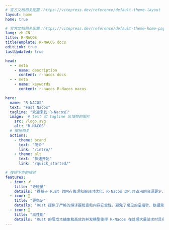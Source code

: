 ```yaml
---
# 官方文档相关配置：https://vitepress.dev/reference/default-theme-layout
layout: home
home: true

# 官方文档相关配置：https://vitepress.dev/reference/default-theme-home-page
lang: zh-CN
title: R-NACOS
titleTemplate: R-NACOS docs
editLink: true
lastUpdated: true

head:
  - - meta
    - name: description
      content: r-nacos docs
  - - meta
    - name: keywords
      content: r-nacos R-Nacos nacos

hero:
  name: "R-NACOS"
  text: "Fast Nacos"
  tagline: "欢迎来到 R-Nacos🎉"
  image:  # text 和 tagline 区域旁的图片
    src: /logo.svg
    alt: "R-NACOS"  
  # 按钮相关
  actions:
    - theme: brand
      text: "简介"
      link: "/intro/"  
    - theme: alt
      text: "快速开始"
      link: "/quick_started/"

# 按钮下方的描述
features:
  - icon: 🪶
    title: "更轻量"
    details: "得益于 Rust 的内存管理和编译时优化，R-Nacos 运行时占用的资源更少，二进制文件更小，适合资源受限的环境。"
  - icon: 🧱
    title: "更稳定"
    details: "Rust 提供了严格的编译器检查和内存安全性，避免了常见的空指针、数据竞争等问题，从而提升了系统的稳定性和可靠性。"
  - icon: 🚀
    title: "高性能"
    details: "Rust 的零成本抽象和高效的并发模型使得 R-Nacos 在处理大量请求时具有更高的性能表现，能够更快地响应和处理服务注册、发现等任务。"
---
```

<confetti />
<HomeUnderline />
